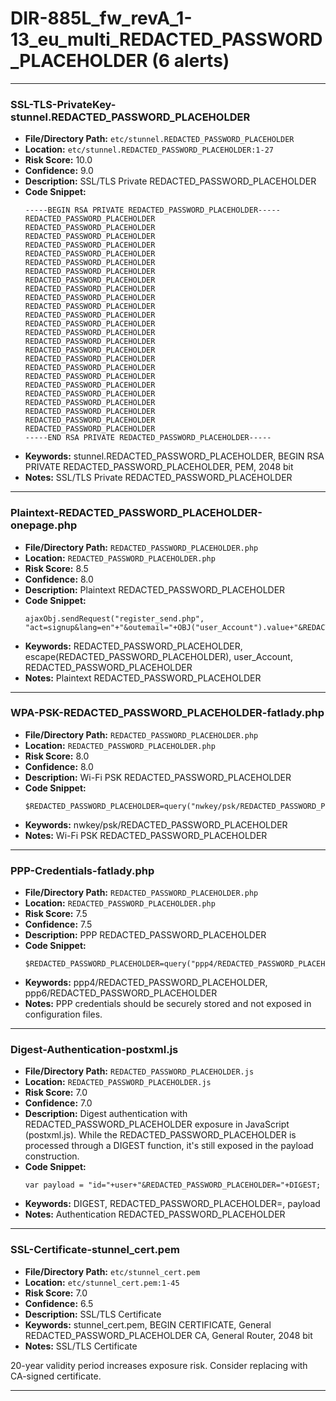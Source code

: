 # DIR-885L_fw_revA_1-13_eu_multi_REDACTED_PASSWORD_PLACEHOLDER (6 alerts)

---

### SSL-TLS-PrivateKey-stunnel.REDACTED_PASSWORD_PLACEHOLDER

- **File/Directory Path:** `etc/stunnel.REDACTED_PASSWORD_PLACEHOLDER`
- **Location:** `etc/stunnel.REDACTED_PASSWORD_PLACEHOLDER:1-27`
- **Risk Score:** 10.0
- **Confidence:** 9.0
- **Description:** SSL/TLS Private REDACTED_PASSWORD_PLACEHOLDER
- **Code Snippet:**
  ```
  -----BEGIN RSA PRIVATE REDACTED_PASSWORD_PLACEHOLDER-----
  REDACTED_PASSWORD_PLACEHOLDER
  REDACTED_PASSWORD_PLACEHOLDER
  REDACTED_PASSWORD_PLACEHOLDER
  REDACTED_PASSWORD_PLACEHOLDER
  REDACTED_PASSWORD_PLACEHOLDER
  REDACTED_PASSWORD_PLACEHOLDER
  REDACTED_PASSWORD_PLACEHOLDER
  REDACTED_PASSWORD_PLACEHOLDER
  REDACTED_PASSWORD_PLACEHOLDER
  REDACTED_PASSWORD_PLACEHOLDER
  REDACTED_PASSWORD_PLACEHOLDER
  REDACTED_PASSWORD_PLACEHOLDER
  REDACTED_PASSWORD_PLACEHOLDER
  REDACTED_PASSWORD_PLACEHOLDER
  REDACTED_PASSWORD_PLACEHOLDER
  REDACTED_PASSWORD_PLACEHOLDER
  REDACTED_PASSWORD_PLACEHOLDER
  REDACTED_PASSWORD_PLACEHOLDER
  REDACTED_PASSWORD_PLACEHOLDER
  REDACTED_PASSWORD_PLACEHOLDER
  REDACTED_PASSWORD_PLACEHOLDER
  REDACTED_PASSWORD_PLACEHOLDER
  REDACTED_PASSWORD_PLACEHOLDER
  REDACTED_PASSWORD_PLACEHOLDER
  REDACTED_PASSWORD_PLACEHOLDER
  -----END RSA PRIVATE REDACTED_PASSWORD_PLACEHOLDER-----
  ```
- **Keywords:** stunnel.REDACTED_PASSWORD_PLACEHOLDER, BEGIN RSA PRIVATE REDACTED_PASSWORD_PLACEHOLDER, PEM, 2048 bit
- **Notes:** SSL/TLS Private REDACTED_PASSWORD_PLACEHOLDER

---
### Plaintext-REDACTED_PASSWORD_PLACEHOLDER-onepage.php

- **File/Directory Path:** `REDACTED_PASSWORD_PLACEHOLDER.php`
- **Location:** `REDACTED_PASSWORD_PLACEHOLDER.php`
- **Risk Score:** 8.5
- **Confidence:** 8.0
- **Description:** Plaintext REDACTED_PASSWORD_PLACEHOLDER
- **Code Snippet:**
  ```
  ajaxObj.sendRequest("register_send.php", "act=signup&lang=en"+"&outemail="+OBJ("user_Account").value+"&REDACTED_PASSWORD_PLACEHOLDER="+OBJ("REDACTED_PASSWORD_PLACEHOLDER").value+"&firstname="+OBJ("user_FirstName").value+"&lastname="+OBJ("user_LastName").value);
  ```
- **Keywords:** REDACTED_PASSWORD_PLACEHOLDER, escape(REDACTED_PASSWORD_PLACEHOLDER), user_Account, REDACTED_PASSWORD_PLACEHOLDER
- **Notes:** Plaintext REDACTED_PASSWORD_PLACEHOLDER

---
### WPA-PSK-REDACTED_PASSWORD_PLACEHOLDER-fatlady.php

- **File/Directory Path:** `REDACTED_PASSWORD_PLACEHOLDER.php`
- **Location:** `REDACTED_PASSWORD_PLACEHOLDER.php`
- **Risk Score:** 8.0
- **Confidence:** 8.0
- **Description:** Wi-Fi PSK REDACTED_PASSWORD_PLACEHOLDER
- **Code Snippet:**
  ```
  $REDACTED_PASSWORD_PLACEHOLDER=query("nwkey/psk/REDACTED_PASSWORD_PLACEHOLDER");
  ```
- **Keywords:** nwkey/psk/REDACTED_PASSWORD_PLACEHOLDER
- **Notes:** Wi-Fi PSK REDACTED_PASSWORD_PLACEHOLDER

---
### PPP-Credentials-fatlady.php

- **File/Directory Path:** `REDACTED_PASSWORD_PLACEHOLDER.php`
- **Location:** `REDACTED_PASSWORD_PLACEHOLDER.php`
- **Risk Score:** 7.5
- **Confidence:** 7.5
- **Description:** PPP REDACTED_PASSWORD_PLACEHOLDER
- **Code Snippet:**
  ```
  $REDACTED_PASSWORD_PLACEHOLDER=query("ppp4/REDACTED_PASSWORD_PLACEHOLDER");
  ```
- **Keywords:** ppp4/REDACTED_PASSWORD_PLACEHOLDER, ppp6/REDACTED_PASSWORD_PLACEHOLDER
- **Notes:** PPP credentials should be securely stored and not exposed in configuration files.

---
### Digest-Authentication-postxml.js

- **File/Directory Path:** `REDACTED_PASSWORD_PLACEHOLDER.js`
- **Location:** `REDACTED_PASSWORD_PLACEHOLDER.js`
- **Risk Score:** 7.0
- **Confidence:** 7.0
- **Description:** Digest authentication with REDACTED_PASSWORD_PLACEHOLDER exposure in JavaScript (postxml.js). While the REDACTED_PASSWORD_PLACEHOLDER is processed through a DIGEST function, it's still exposed in the payload construction.
- **Code Snippet:**
  ```
  var payload = "id="+user+"&REDACTED_PASSWORD_PLACEHOLDER="+DIGEST;
  ```
- **Keywords:** DIGEST, REDACTED_PASSWORD_PLACEHOLDER=, payload
- **Notes:** Authentication REDACTED_PASSWORD_PLACEHOLDER

---
### SSL-Certificate-stunnel_cert.pem

- **File/Directory Path:** `etc/stunnel_cert.pem`
- **Location:** `etc/stunnel_cert.pem:1-45`
- **Risk Score:** 7.0
- **Confidence:** 6.5
- **Description:** SSL/TLS Certificate
- **Keywords:** stunnel_cert.pem, BEGIN CERTIFICATE, General REDACTED_PASSWORD_PLACEHOLDER CA, General Router, 2048 bit
- **Notes:** SSL/TLS Certificate

20-year validity period increases exposure risk. Consider replacing with CA-signed certificate.

---
